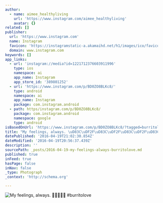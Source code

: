 ```yaml
---
author:
  - name: aimee_healthyliving
    url: 'https://www.instagram.com/aimee_healthyliving'
    avatar: {}
related: []
publisher:
  url: 'https://www.instagram.com'
  name: Instagram
  favicon: 'https://instagramstatic-a.akamaihd.net/h1/images/ico/favicon.ico/7cdab0872b15.ico'
  domain: www.instagram.com
keywords: []
app_links:
  - url: 'instagram://media?id=1221712376603911996'
    type: ios
    namespace: ai
    app_name: Instagram
    app_store_id: '389801252'
  - url: 'https://www.instagram.com/p/BD0ZO8BLKc8/'
    type: android
    namespace: ai
    app_name: Instagram
    package: com.instagram.android
  - path: https/instagram.com/p/BD0ZO8BLKc8/
    package: com.instagram.android
    namespace: google
    type: android
isBasedOnUrl: 'https://www.instagram.com/p/BD0ZO8BLKc8/?tagged=burritolove'
title: "My feelings, always. \uD83C\uDF2F\uD83C\uDF2F\uD83C\uDF2F\uD83C\uDF2F\uD83C\uDF2F #burritolove"
datePublished: '2016-04-19T21:02:30.854Z'
dateModified: '2016-04-19T20:56:37.439Z'
description: ''
sourcePath: _posts/2016-04-19-my-feelings-always-burritolove.md
published: true
inFeed: true
hasPage: false
inNav: false
_type: Photograph
_context: 'http://schema.org'

---
```

![My feelings, always.  #burritolove](https://scontent.cdninstagram.com/t51.2885-15/s480x480/e35/12446262_1024522574264185_678728277_n.jpg?ig_cache_key=MTIyMTcxMjM3NjYwMzkxMTk5Ng%3D%3D.2)